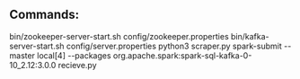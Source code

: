 ## Commands: 
bin/zookeeper-server-start.sh config/zookeeper.properties
bin/kafka-server-start.sh config/server.properties
python3 scraper.py 
spark-submit --master local[4] --packages org.apache.spark:spark-sql-kafka-0-10_2.12:3.0.0 recieve.py 

